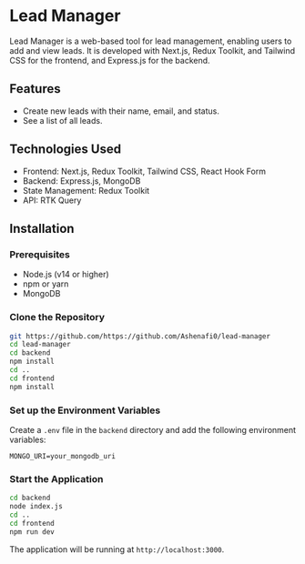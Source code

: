 # Lead Manager

Lead Manager is a web-based tool for lead management, enabling users to add and view leads. It is developed with Next.js, Redux Toolkit, and Tailwind CSS for the frontend, and Express.js for the backend.

## Features

- Create new leads with their name, email, and status.
- See a list of all leads.


## Technologies Used

- Frontend: Next.js, Redux Toolkit, Tailwind CSS, React Hook Form
- Backend: Express.js, MongoDB
- State Management: Redux Toolkit
- API: RTK Query

## Installation

### Prerequisites

- Node.js (v14 or higher)
- npm or yarn
- MongoDB

### Clone the Repository

```sh
git https://github.com/https://github.com/Ashenafi0/lead-manager
cd lead-manager
cd backend
npm install
cd ..
cd frontend
npm install
```

### Set up the Environment Variables

Create a `.env` file in the `backend` directory and add the following environment variables:

```
MONGO_URI=your_mongodb_uri
```     
### Start the Application

```sh
cd backend
node index.js
cd ..
cd frontend
npm run dev
```

The application will be running at `http://localhost:3000`.

